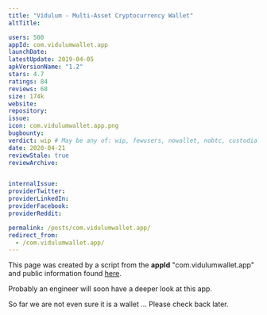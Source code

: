 ```yaml
---
title: "Vidulum - Multi-Asset Cryptocurrency Wallet"
altTitle: 

users: 500
appId: com.vidulumwallet.app
launchDate: 
latestUpdate: 2019-04-05
apkVersionName: "1.2"
stars: 4.7
ratings: 84
reviews: 68
size: 174k
website: 
repository: 
issue: 
icon: com.vidulumwallet.app.png
bugbounty: 
verdict: wip # May be any of: wip, fewusers, nowallet, nobtc, custodial, nosource, nonverifiable, verifiable, bounty, defunct
date: 2020-04-21
reviewStale: true
reviewArchive:


internalIssue: 
providerTwitter: 
providerLinkedIn: 
providerFacebook: 
providerReddit: 

permalink: /posts/com.vidulumwallet.app/
redirect_from:
  - /com.vidulumwallet.app/
---
```



This page was created by a script from the **appId** "com.vidulumwallet.app" and public
information found
[here](https://play.google.com/store/apps/details?id=com.vidulumwallet.app).

Probably an engineer will soon have a deeper look at this app.

So far we are not even sure it is a wallet ... Please check back later.
